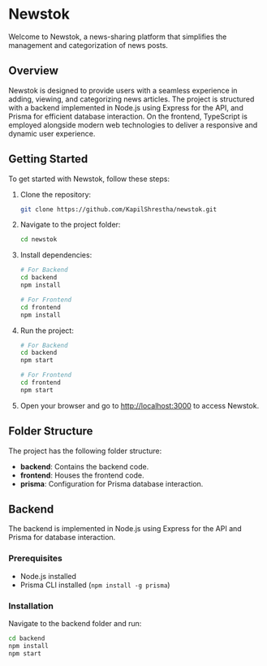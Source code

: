 # Newstok

Welcome to Newstok, a news-sharing platform that simplifies the management and categorization of news posts.

## Overview

Newstok is designed to provide users with a seamless experience in adding, viewing, and categorizing news articles. The project is structured with a backend implemented in Node.js using Express for the API, and Prisma for efficient database interaction. On the frontend, TypeScript is employed alongside modern web technologies to deliver a responsive and dynamic user experience.

## Getting Started

To get started with Newstok, follow these steps:

1. Clone the repository:

    ```bash
    git clone https://github.com/KapilShrestha/newstok.git
    ```

2. Navigate to the project folder:

    ```bash
    cd newstok
    ```

3. Install dependencies:

    ```bash
    # For Backend
    cd backend
    npm install

    # For Frontend
    cd frontend
    npm install
    ```

4. Run the project:

    ```bash
    # For Backend
    cd backend
    npm start

    # For Frontend
    cd frontend
    npm start
    ```

5. Open your browser and go to [http://localhost:3000](http://localhost:3000) to access Newstok.

## Folder Structure

The project has the following folder structure:

- **backend**: Contains the backend code.
- **frontend**: Houses the frontend code.
- **prisma**: Configuration for Prisma database interaction.

## Backend

The backend is implemented in Node.js using Express for the API and Prisma for database interaction.

### Prerequisites

- Node.js installed
- Prisma CLI installed (`npm install -g prisma`)

### Installation

Navigate to the backend folder and run:

```bash
cd backend
npm install
npm start

